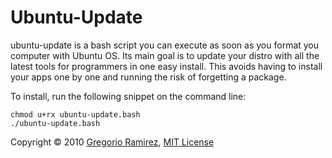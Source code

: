 Ubuntu-Update
===

ubuntu-update is a bash script you can execute as soon as you format you computer with Ubuntu OS. Its main goal is to update your distro with all the latest tools for programmers in one easy install. This avoids having to install your apps one by one and running the risk of forgetting a package.

To install, run the following snippet on the command line:

    chmod u+rx ubuntu-update.bash
    ./ubuntu-update.bash

Copyright &copy; 2010 [Gregorio Ramirez](http://gregorioramirez.com), [MIT License](http://www.opensource.org/licenses/mit-license.php)
